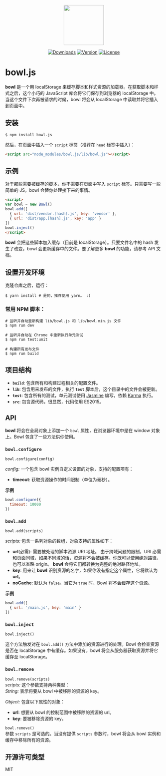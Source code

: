 <p align="center"><image src="https://github.com/classicemi/bowl.js/blob/develop/assets/logo.png?raw=true" width="128"></p>

<p align="center">
  <a href="https://www.npmjs.com/package/bowl.js"><img src="https://img.shields.io/npm/dt/bowl.js.svg" alt="Downloads"></a>
  <a href="https://www.npmjs.com/package/bowl.js"><img src="https://img.shields.io/npm/v/bowl.js.svg" alt="Version"></a>
  <a href="https://www.npmjs.com/package/bowl.js"><img src="https://img.shields.io/npm/l/bowl.js.svg" alt="License"></a>
</p>

# bowl.js
**bowl** 是一个用 localStorage 来缓存脚本和样式资源的加载器。在获取脚本和样式之后，这个小巧的 JavaScript 库会将它们保存到浏览器的 localStorage 中。当这个文件下次再被请求的时候，bowl 将会从 localStorage 中读取并将它插入到页面中。

## 安装
``` shell
$ npm install bowl.js
```
然后，在页面中插入一个 `script` 标签（推荐在 `head` 标签中插入）：
``` html
<script src="node_modules/bowl.js/lib/bowl.js"></script>
```

## 示例
对于那些需要被缓存的脚本，你不需要在页面中写入 `script` 标签。只需要写一些简单的 JS，bowl 会替你处理接下来的事情。
```html
<script>
var bowl = new Bowl()
bowl.add([
  { url: 'dist/vendor.[hash].js', key: 'vendor' },
  { url: 'dist/app.[hash].js', key: 'app' }
])
bowl.inject()
</script>
```
**bowl** 会把这些脚本加入缓存（目前是 localStorage）。只要文件名中的 hash 发生了改变，bowl 会更新缓存中的文件。要了解更多 **bowl** 的功能，请参考 API 文档。

## 设置开发环境
克隆仓库之后，运行：
```shell
$ yarn install # 是的，推荐使用 yarn。 :)
```
### 常用 NPM 脚本：
```shell
# 监听并自动重新构建 lib/bowl.js 和 lib/bowl.min.js 文件
$ npm run dev

# 监听并自动在 Chrome 中重新执行单元测试
$ npm run test:unit

# 构建所有发布文件
$ npm run build
```

## 项目结构
+ **`build`**: 包含所有和构建过程相关的配置文件。
+ **`lib`**: 包含用来发布的文件，执行 **`test`** 脚本后，这个目录中的文件会被更新。
+ **`test`**: 包含所有的测试，单元测试使用 [Jasmine](http://jasmine.github.io/2.5/introduction) 编写，依赖 [Karma](http://karma-runner.github.io/1.0/index.html) 执行。
+ **`src`**: 包含源代码，很显然，代码使用 ES2015。

## API
**bowl** 将会在全局对象上添加一个 `bowl` 属性，在浏览器环境中是在 window 对象上。Bowl 包含了一些方法供你使用。

### `bowl.configure`
`bowl.configure(config)`

*config:* 一个包含 bowl 实例自定义设置的对象，支持的配置项有：
+ **timeout**: 获取资源操作的时间限制（单位为毫秒）。

**示例**
```javascript
bowl.configure({
  timeout: 10000
})
```

### `bowl.add`
`bowl.add(scripts)`

*scripts:* 包含一系列对象的数组，对象支持的属性如下：
+ **url**(必需): 需要被处理的脚本资源 URI 地址。 由于跨域问题的限制，URI 必需和页面同域，如果不同域的话，资源将不会被缓存。你既可以使用绝对路径，也可以省略 origin。 **bowl** 会将它们都转换为完整的绝对路径地址。
+ **key**: 用来让 **bowl** 识别资源的名字，如果你没有指定这个属性，它将默认为 **url**。
+ **noCache**: 默认为 `false`。当它为 `true` 时，Bowl 将不会缓存这个资源。

**示例**
```javascript
bowl.add([
  { url: '/main.js', key: 'main' }
])
```

### `bowl.inject`
`bowl.inject()`

这个方法触发对在 `bowl.add()` 方法中添加的资源进行的处理。Bowl 会检查资源是否在 localStorage 中有缓存。如果没有，bowl 将会从服务器获取资源并将它缓存至 localStorage。

### `bowl.remove`
`bowl.remove(scripts)`  
*scripts:* 这个参数支持两种类型：  
*String:* 表示将要从 bowl 中被移除的资源的 key。

*Object:* 包含以下属性的对象：
+ **url**: 想要从 bowl 的控制范围中被移除的资源的 url。
+ **key**: 要被移除资源的 key。

`bowl.remove()`  
参数 `scripts` 是可选的。当没有提供 `scripts` 参数时，bowl 将会从 bowl 实例和缓存中移除所有的资源。

## 开源许可类型
MIT
